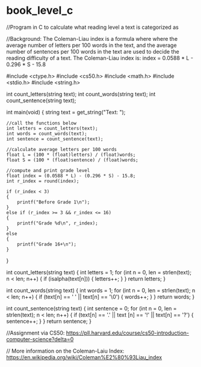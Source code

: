 # book_level_c
//Program in C to calculate what reading level a text is categorized as

//Background: The Coleman-Liau index is a formula where where the average number of letters per 100 words in the text, and the average number of sentences per 100 words in the text are used to decide the reading difficulty of a text. The Coleman-Liau index is: index = 0.0588 * L - 0.296 * S - 15.8


#include <ctype.h>
#include <cs50.h>
#include <math.h>
#include <stdio.h>
#include <string.h>

int count_letters(string text);
int count_words(string text);
int count_sentence(string text);

int main(void)
{
    string text = get_string("Text: ");
    
    //call the functions below
    int letters = count_letters(text);
    int words = count_words(text);
    int sentence = count_sentence(text);

    //calculate average letters per 100 words
    float L = (100 * (float)letters) / (float)words;
    float S = (100 * (float)sentence) / (float)words;

    //compute and print grade level
    float index = (0.0588 * L) - (0.296 * S) - 15.8;
    int r_index = round(index);

    if (r_index < 3)
    {
        printf("Before Grade 1\n");
    }
    else if (r_index >= 3 && r_index <= 16)
    {
        printf("Grade %d\n", r_index);
    }
    else
    {
        printf("Grade 16+\n");
    }

}

int count_letters(string text)
{
    int letters = 1;
    for (int n = 0, len = strlen(text); n < len; n++)
    {
        if (isalpha(text[n]))
        {
            letters++;
        }
    }
    return letters;
}

int count_words(string text)
{
    int words = 1;
    for (int n = 0, len = strlen(text); n < len; n++)
    {
        if (text[n] == ' ' || text[n] == '\0')
        {
            words++;
        }
    }
    return words;
}

int count_sentence(string text)
{
    int sentence = 0;
    for (int n = 0, len = strlen(text); n < len; n++)
    {
        if (text[n] == '.' || text [n] == '!' || text[n] == '?')
        {
            sentence++;
        }
    }
    return sentence;
}


//Assignment via CS50: https://pll.harvard.edu/course/cs50-introduction-computer-science?delta=0

// More information on the Coleman-Laiu Index: https://en.wikipedia.org/wiki/Coleman%E2%80%93Liau_index
